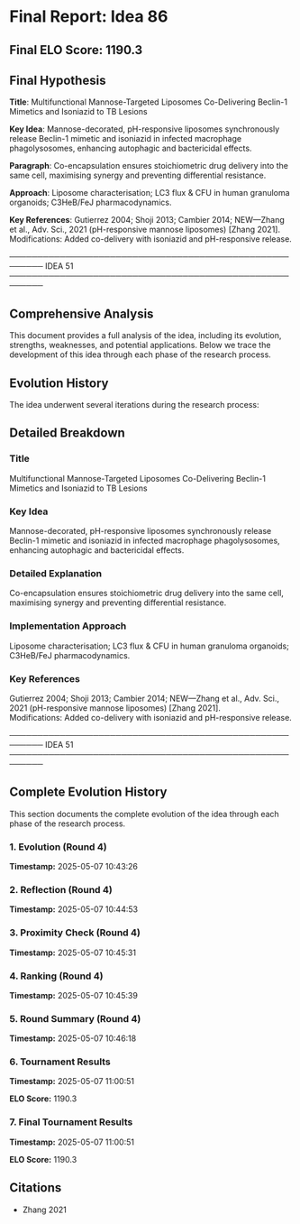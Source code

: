 # Final Report: Idea 86

## Final ELO Score: 1190.3

## Final Hypothesis

**Title**: Multifunctional Mannose-Targeted Liposomes Co-Delivering Beclin-1 Mimetics and Isoniazid to TB Lesions

**Key Idea**: Mannose-decorated, pH-responsive liposomes synchronously release Beclin-1 mimetic and isoniazid in infected macrophage phagolysosomes, enhancing autophagic and bactericidal effects.

**Paragraph**: Co-encapsulation ensures stoichiometric drug delivery into the same cell, maximising synergy and preventing differential resistance.

**Approach**: Liposome characterisation; LC3 flux & CFU in human granuloma organoids; C3HeB/FeJ pharmacodynamics.

**Key References**: Gutierrez 2004; Shoji 2013; Cambier 2014; NEW—Zhang et al., Adv. Sci., 2021 (pH-responsive mannose liposomes) [Zhang 2021].  
Modifications: Added co-delivery with isoniazid and pH-responsive release.

────────────────────────────────────────────────────────
IDEA 51  
────────────────────────────────────────────────────────

## Comprehensive Analysis

This document provides a full analysis of the idea, including its evolution, strengths, weaknesses, and potential applications. Below we trace the development of this idea through each phase of the research process.

## Evolution History

The idea underwent several iterations during the research process:

## Detailed Breakdown

### Title

Multifunctional Mannose-Targeted Liposomes Co-Delivering Beclin-1 Mimetics and Isoniazid to TB Lesions

### Key Idea

Mannose-decorated, pH-responsive liposomes synchronously release Beclin-1 mimetic and isoniazid in infected macrophage phagolysosomes, enhancing autophagic and bactericidal effects.

### Detailed Explanation

Co-encapsulation ensures stoichiometric drug delivery into the same cell, maximising synergy and preventing differential resistance.

### Implementation Approach

Liposome characterisation; LC3 flux & CFU in human granuloma organoids; C3HeB/FeJ pharmacodynamics.

### Key References

Gutierrez 2004; Shoji 2013; Cambier 2014; NEW—Zhang et al., Adv. Sci., 2021 (pH-responsive mannose liposomes) [Zhang 2021].  
Modifications: Added co-delivery with isoniazid and pH-responsive release.

────────────────────────────────────────────────────────
IDEA 51  
────────────────────────────────────────────────────────

## Complete Evolution History

This section documents the complete evolution of the idea through each phase of the research process.

### 1. Evolution (Round 4)
**Timestamp:** 2025-05-07 10:43:26



### 2. Reflection (Round 4)
**Timestamp:** 2025-05-07 10:44:53



### 3. Proximity Check (Round 4)
**Timestamp:** 2025-05-07 10:45:31



### 4. Ranking (Round 4)
**Timestamp:** 2025-05-07 10:45:39



### 5. Round Summary (Round 4)
**Timestamp:** 2025-05-07 10:46:18



### 6. Tournament Results
**Timestamp:** 2025-05-07 11:00:51

**ELO Score:** 1190.3



### 7. Final Tournament Results
**Timestamp:** 2025-05-07 11:00:51

**ELO Score:** 1190.3



## Citations

- Zhang 2021
